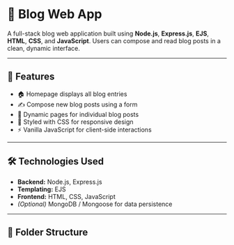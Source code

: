 # 📝 Blog Web App

A full-stack blog web application built using **Node.js**, **Express.js**, **EJS**, **HTML**, **CSS**, and **JavaScript**. Users can compose and read blog posts in a clean, dynamic interface.

---

## 🚀 Features

- 🏠 Homepage displays all blog entries
- ✍️ Compose new blog posts using a form
- 📄 Dynamic pages for individual blog posts
- 🎨 Styled with CSS for responsive design
- ⚡ Vanilla JavaScript for client-side interactions

---

## 🛠️ Technologies Used

- **Backend:** Node.js, Express.js
- **Templating:** EJS
- **Frontend:** HTML, CSS, JavaScript
- *(Optional)* MongoDB / Mongoose for data persistence

---

## 📁 Folder Structure

